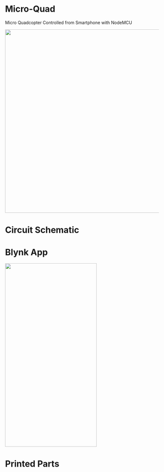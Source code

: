 # Micro-Quad
Micro Quadcopter Controlled from Smartphone with NodeMCU

<img src="https://user-images.githubusercontent.com/47865653/185763846-6321323a-6e58-45b2-bc83-cc508606698c.jpg" width="600">

# Circuit Schematic 


# Blynk App
<img src="https://user-images.githubusercontent.com/47865653/185763857-c1de4747-d8dc-4022-a056-9fc6be50583a.jpg" width="300" height="600">

# Printed Parts
